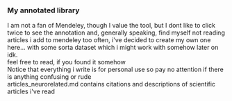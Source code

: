 ### My annotated library
I am not a fan of Mendeley, though I value the tool, but I dont like to click twice to see the annotation and, generally speaking, find myself not reading articles i add to mendeley too often, i've decided to create my own one here... with some sorta dataset which i might work with somehow later on idk. </br>
feel free to read, if you found it somehow </br>
Notice that everything i write is for personal use so pay no attention if there is anything confusing or rude </br>
articles_neurorelated.md contains citations and descriptions of scientific articles i've read </br>
